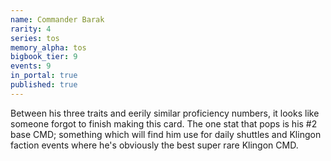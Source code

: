```yaml
---
name: Commander Barak
rarity: 4
series: tos
memory_alpha: tos
bigbook_tier: 9
events: 9
in_portal: true
published: true
---
```


Between his three traits and eerily similar proficiency numbers, it looks like someone forgot to finish making this card. The one stat that pops is his #2 base CMD; something which will find him use for daily shuttles and  Klingon faction events where he's obviously the best super rare Klingon CMD.
